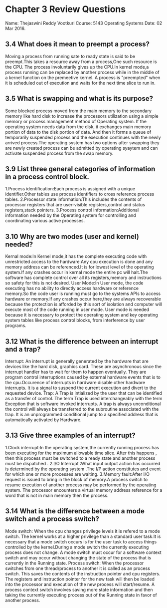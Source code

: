 
# Chapter 3 Review Questions
Name: Thejaswini Reddy Vootkuri
Course: 5143 Operating Systems
Date: 02 Mar 2016.

## 3.4 What does it mean to preempt a process?

Moving a process from running sate to ready state is said to be preempt.This takes a resource away from a process,One such resource is the CPU.
The process involuntarily gives up the CPU.In kernel mode,a process running can be replaced by another process while in the middle of a kernel function on the premeetive kernel.
A process is "preempted" when it is scheduled out of execution and waits for the next time slice to run in.


## 3.5 What is swapping and what is its purpose?

Some blocked process moved from the main memory to the secondary memory like hard disk to increase the processors utilization using a simple memory or process management method of Operating system.
If the operating system needs data from the disk, it exchanges main memory portion of data to the disk portion of data.
And then it forms a queue of temporarily suspended process and the execution continues with the newly arrived process.The operating system has two options after swapping they are 
newly created process can be admitted by operating syaytem and can activate suspended process from the swap memory.
 
## 3.9 List three general categories of information in a process control block.

1.Process identification:Each process is assigned with a unique identifier.Other tables use process identifiers to cross reference process tables.
2.Processor state information:This includes the contents of processor registers that are user-visible registers,control and status registers,stack pointers.
3.Process control information:Additional information needed by the Operating system for controlling and coordinating various active processes.

## 3.10 Why are two modes (user and kernel) needed?

Kernal mode:In Kernel mode,it has the complete executing code with unrestricted access to the hardware.Any cpu execution is done and any memory address can be referenced.It is for lowest 
level of the operating system.If any crashes occur in kernal mode the entire pc will halt.The software has complete control over all its registers,memory and instructions so safety for this
is not desired.
User Mode:In User mode, the code executing has no ability to directly access hardware or reference memory.So the code user is running must go to the systems APIs to access hardware or 
memory.If any crashes occur here,they are always recoverable because the protection is afforded by this sort of isolation and computer will execute most of the code running in user mode.
User mode is needed because it is necessary to protect the operating system and key operating system tables like process control blocks, from interference by user programs.

## 3.12 What is the difference between an interrupt and a trap?

Interrupt:
An interrupt is generally generated by the hardware that are devices like the hard disk, graphics card. These are asynchronous since the interrupt handler has to wait for them to happen eventually.
They are program control interruptions caused by external hardware events that is to the cpu.Occurence of interrupts in hardware disable other hardware interrupts.
It is a signal to suspend the current execution and divert to the requested device.
Trap:
A Trap is intialized by the user that can be identified as a transfer of control. The term Trap is used interchangeably with the term Exception that is software invoked interrupts.
A trap is always unconditional the control will always be transferred to the subroutine associated with the trap.
It is an unprogrammed conditional jump to a specified address that is automatically activated by Hardware.

## 3.13 Give three examples of an interrupt?  

1.Clock interrupt:In the operating system,the currently running process has been executing for the maximum allowable time slice.
After this happens , then this process must be switched to a ready state and another process must be dispatched .
2.I/O Interrupt :What input output action has occurred is determined by the operating system .The I/P action constitutes and event for which one or more processes are waiting.
3.Memory fault:After I/O request is issued to bring in the block of memory.A process switch to resume execution of another process may be performed by the operating system. 
The processor encounters a virtual memory address reference for a word that is not in main memory then the process.

## 3.14 What is the difference between a mode switch and a process switch?

Mode switch:
When the cpu changes privilege levels it is refered to a mode switch. The kernel works at a higher privilege than a standard user task.It is necessary that a mode switch occurs
is for the user task to access things controlled by the kernel.During a mode switch the currently executing process does not change. 
A mode switch must occur for a software context switch and may occur without changing the state of the process that is currently in the Running state. 
Process switch:
When the processor switches from one thread/process to another it is called as an process switch. This saves the contents of the instruction pointer and cpu registers.  
The registers and instruction pointer for the new task will then be loaded into the processor and execution of the new process will start/resume. 
A process context switch involves saving more state information and then taking the currently executing process out of the Running state in favor of another process.

